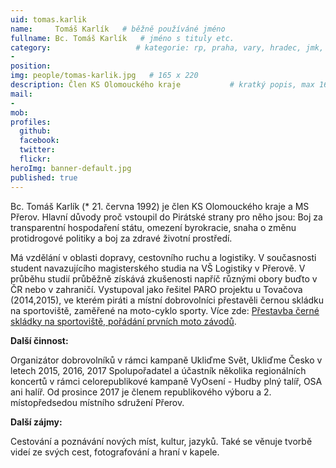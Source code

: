 ```yaml
---
uid: tomas.karlik
name:     Tomáš Karlík   # běžně používáné jméno
fullname: Bc. Tomáš Karlík   # jméno s tituly etc.
category:                   # kategorie: rp, praha, vary, hradec, jmk, senat
- 
position: 
img: people/tomas-karlik.jpg   # 165 x 220
description: Člen KS Olomouckého kraje           # kratký popis, max 160 znaků
mail: 
- 
mob:
profiles:
  github:                 
  facebook:       
  twitter:      
  flickr:
heroImg: banner-default.jpg
published: true
---
```

Bc. Tomáš Karlík (* 21. června 1992) je člen KS Olomouckého kraje a MS Přerov. Hlavní důvody proč vstoupil do Pirátské strany pro něho jsou: Boj za transparentní hospodaření státu, omezení byrokracie, snaha o změnu protidrogové politiky a boj za zdravé životní prostředí.

Má vzdělání v oblasti dopravy, cestovního ruchu a logistiky. V současnosti student navazujícího magisterského studia na VŠ Logistiky v Přerově. V průběhu studií průběžně získává zkušenosti napříč různými obory buďto v ČR nebo v zahraničí. Vystupoval jako řešitel PARO projektu u Tovačova (2014,2015), ve kterém piráti a místní dobrovolníci přestavěli černou skládku na sportoviště, zaměřené na moto-cyklo sporty. Více zde: [Přestavba černé skládky na sportoviště, pořádání prvních moto závodů](https://wiki.pirati.cz/fo/rozpocty/participativni/prihlasky/pitbike_park_tovacov).

**Další činnost:**

Organizátor dobrovolníků v rámci kampaně Ukliďme Svět, Ukliďme Česko v letech 2015, 2016, 2017 Spolupořadatel a účastník několika regionálních koncertů v rámci celorepublikové kampaně VyOsení - Hudby plný talíř, OSA ani halíř. Od prosince 2017 je členem republikového výboru a 2. místopředsedou místního sdružení Přerov.

**Další zájmy:**

Cestování a poznávání nových míst, kultur, jazyků. Také se věnuje tvorbě videí ze svých cest, fotografování a hraní v kapele.